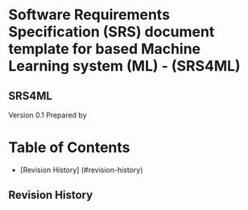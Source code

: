 # Software Requirements Specification (SRS) document template for based Machine Learning system (ML) - (SRS4ML)
## SRS4ML

Version 0.1
Prepared by <author>

Table of Contents
=================
  * [Revision History] (#revision-history)


## Revision History

